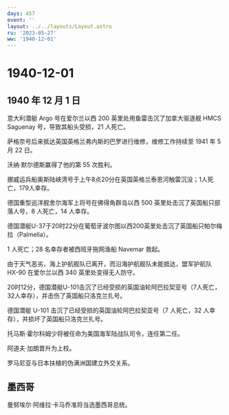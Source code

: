 ```yaml
---
days: 457
event: ''
layout: ../../layouts/Layout.astro
ru: '2023-05-27'
ww: '1940-12-01'
---
```


# 1940-12-01

## 1940 年 12 月 1 日

意大利潜艇 Argo 号在爱尔兰以西 200 英里处用鱼雷击沉了加拿大驱逐舰 HMCS
Saguenay 号，导致其船头受损，21 人死亡。

萨格奈号后来抵达英国英格兰弗内斯的巴罗进行维修，维修工作持续至 1941 年 5
月 22 日。

沃纳·默尔德斯赢得了他的第 55 次胜利。

挪威运兵船奥斯陆峡湾号于上午8点20分在英国英格兰泰恩河触雷沉没；1人死亡，179人幸存。

德国重型巡洋舰舍尔海军上将号在佛得角群岛以西 500
英里处击沉了英国船只部落人号，8 人死亡，14 人幸存。

德国潜艇U-37于20时22分在葡萄牙波尔图以西200英里处击沉了英国船只帕尔梅拉（Palmella）。

1 人死亡；28 名幸存者被西班牙拖网渔船 Navemar 救起。

由于天气恶劣，海上护航舰队已离开，而沿海护航舰队未能抵达，盟军护航队
HX-90 在爱尔兰以西 340 英里处变得无人防守。

20时12分，德国潜艇U-101击沉了已经受损的英国油轮阿巴拉契亚号（7人死亡，32人幸存），并击伤了英国船只洛克兰扎号。

德国潜艇 U-101 击沉了已经受损的英国油轮阿巴拉契亚号（7 人死亡，32
人幸存），并损坏了英国船只洛克兰扎号。

托马斯·霍尔科姆少将被任命为美国海军陆战队司令，连任第二任。

阿道夫·加朗晋升为上校。

罗马尼亚与日本扶植的伪满洲国建立外交关系。

## 墨西哥

曼努埃尔·阿维拉·卡马乔准将当选墨西哥总统。